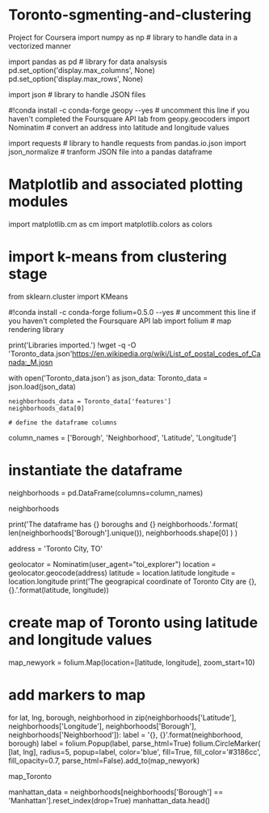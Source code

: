 # Toronto-sgmenting-and-clustering
Project for Coursera
import numpy as np # library to handle data in a vectorized manner

import pandas as pd # library for data analsysis
pd.set_option('display.max_columns', None)
pd.set_option('display.max_rows', None)

import json # library to handle JSON files

#!conda install -c conda-forge geopy --yes # uncomment this line if you haven't completed the Foursquare API lab
from geopy.geocoders import Nominatim # convert an address into latitude and longitude values

import requests # library to handle requests
from pandas.io.json import json_normalize # tranform JSON file into a pandas dataframe

# Matplotlib and associated plotting modules
import matplotlib.cm as cm
import matplotlib.colors as colors

# import k-means from clustering stage
from sklearn.cluster import KMeans

#!conda install -c conda-forge folium=0.5.0 --yes # uncomment this line if you haven't completed the Foursquare API lab
import folium # map rendering library

print('Libraries imported.')
!wget -q -O 'Toronto_data.json'https://en.wikipedia.org/wiki/List_of_postal_codes_of_Canada:_M.josn

with open('Toronto_data.json') as json_data:
    Toronto_data = json.load(json_data)
    
    neighborhoods_data = Toronto_data['features']
    neighborhoods_data[0]
    
    # define the dataframe columns
column_names = ['Borough', 'Neighborhood', 'Latitude', 'Longitude'] 

# instantiate the dataframe
neighborhoods = pd.DataFrame(columns=column_names)

neighborhoods

print('The dataframe has {} boroughs and {} neighborhoods.'.format(
        len(neighborhoods['Borough'].unique()),
        neighborhoods.shape[0]
    )
)

address = 'Toronto City, TO'

geolocator = Nominatim(user_agent="toi_explorer")
location = geolocator.geocode(address)
latitude = location.latitude
longitude = location.longitude
print('The geograpical coordinate of Toronto City are {}, {}.'.format(latitude, longitude))

# create map of Toronto using latitude and longitude values
map_newyork = folium.Map(location=[latitude, longitude], zoom_start=10)

# add markers to map
for lat, lng, borough, neighborhood in zip(neighborhoods['Latitude'], neighborhoods['Longitude'], neighborhoods['Borough'], neighborhoods['Neighborhood']):
    label = '{}, {}'.format(neighborhood, borough)
    label = folium.Popup(label, parse_html=True)
    folium.CircleMarker(
        [lat, lng],
        radius=5,
        popup=label,
        color='blue',
        fill=True,
        fill_color='#3186cc',
        fill_opacity=0.7,
        parse_html=False).add_to(map_newyork)  
    
map_Toronto

manhattan_data = neighborhoods[neighborhoods['Borough'] == 'Manhattan'].reset_index(drop=True)
manhattan_data.head()

